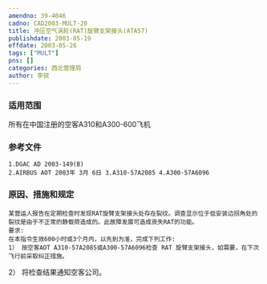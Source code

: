 ```yaml
---
amendno: 39-4046  
cadno: CAD2003-MULT-20  
title: 冲压空气涡轮(RAT)旋臂支架接头(ATA57)  
publishdate: 2003-05-19  
effdate: 2003-05-26  
tags: ["MULT"]  
pns: []  
categories: 西北管理局  
author: 李锐  
---
```

  
### 适用范围  
所有在中国注册的空客A310和A300-600飞机  
  
<!--more-->  
### 参考文件  
    1.DGAC AD 2003-149(B)  
    2.AIRBUS AOT 2003年 3月 6日 3.A310-57A2085 4.A300-57A6096  
  
### 原因、措施和规定  
    某营运人报告在定期检查时发现RAT旋臂支架接头处存在裂纹。调查显示位于低安装边拐角处的裂纹是由于不正常的静载荷造成的。此故障发展可造成丧失RAT的功能。  
    要求:  
    在本指令生效600小时或3个月内，以先到为准，完成下列工作:  
    1） 按空客AOT A310-57A2085或A300-57A6096检查 RAT 旋臂支架接头，如需要，在下次飞行前采取纠正措施。  
2） 将检查结果通知空客公司。  
